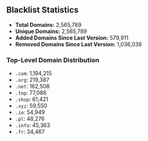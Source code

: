 ## Blacklist Statistics

- **Total Domains:** 2,565,789
- **Unique Domains:** 2,565,789
- **Added Domains Since Last Version:** 579,911
- **Removed Domains Since Last Version:** 1,036,038

### Top-Level Domain Distribution

-  `.com`: 1,194,215
-  `.org`: 219,387
-  `.net`: 162,508
-  `.top`: 77,086
-  `.shop`: 61,421
-  `.xyz`: 59,550
-  `.io`: 54,949
-  `.pl`: 48,276
-  `.info`: 45,363
-  `.fr`: 34,467
